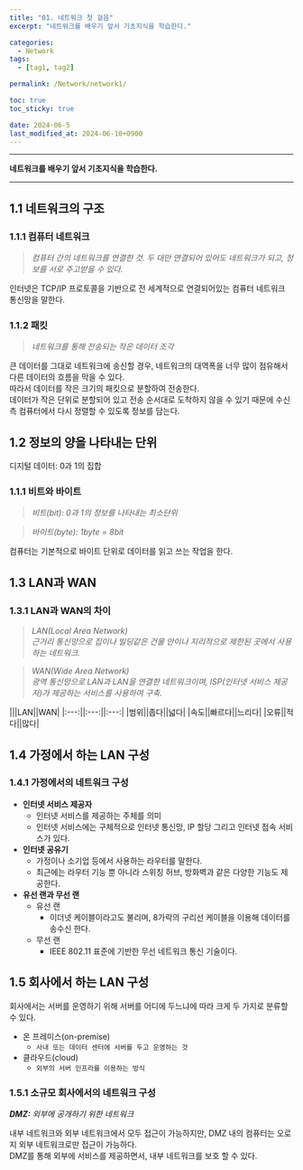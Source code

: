 ```yaml
---
title: "01. 네트워크 첫 걸음"
excerpt: "네트워크를 배우기 앞서 기초지식을 학습한다."

categories:
  - Network
tags:
  - [tag1, tag2]

permalink: /Network/network1/

toc: true
toc_sticky: true

date: 2024-06-5
last_modified_at: 2024-06-10+0900
---
```

---
 **네트워크를 배우기 앞서 기초지식을 학습한다.**
 
---

## 1.1 네트워크의 구조

### 1.1.1 컴퓨터 네트워크

> *컴퓨터 간의 네트워크를 연결한 것. 두 대만 연결되어 있어도 네트워크가 되고, 정보를 서로 주고받을 수 있다.*

인터넷은 TCP/IP 프로토콜을 기반으로 전 세계적으로 연결되어있는 컴퓨터 네트워크 통신망을 말한다.

### 1.1.2 패킷

> *네트워크를 통해 전송되는 작은 데이터 조각*

큰 데이터를 그대로 네트워크에 송신할 경우, 네트워크의 대역폭을 너무 많이 점유해서 다른 데이터의 흐름을 막을 수 있다.
<br>
따라서 데이터를 작은 크기의 패킷으로 분할하여 전송한다.<br>
데이터가 작은 단위로 분할되어 있고 전송 순서대로 도착하지 않을 수 있기 때문에 수신측 컴퓨터에서 다시 정렬할 수 있도록 정보를 담는다.

## 1.2 정보의 양을 나타내는 단위

디지털 데이터: 0과 1의 집합

### 1.1.1 비트와 바이트

> *비트(bit): 0과 1의 정보를 나타내는 최소단위*

> *바이트(byte): 1byte = 8bit*

컴퓨터는 기본적으로 바이트 단위로 데이터를 읽고 쓰는 작업을 한다.

## 1.3 LAN과 WAN

### 1.3.1 LAN과 WAN의 차이

> *LAN(Local Area Network)  
근거리 통신망으로 집이나 빌딩같은 건물 안이나 지리적으로 제한된 곳에서 사용하는 네트워크.*

> *WAN(Wide Area Network)  
광역 통신망으로 LAN과 LAN을 연결한 네트워크이며, ISP(인터넷 서비스 제공자)가 제공하는 서비스를 사용하여 구축.*

|||LAN||WAN|
|:---:||:---:||:---:|
|범위||좁다||넓다|
|속도||빠르다||느리다|
|오류||적다||많다|

## 1.4 가정에서 하는 LAN 구성

### 1.4.1 가정에서의 네트워크 구성

- **인터넷 서비스 제공자**  
    - 인터넷 서비스를 제공하는 주체를 의미
    - 인터넷 서비스에는 구체적으로 인터넷 통신망, IP 할당 그리고 인터넷 접속 서비스가 있다.
- **인터넷 공유기**
    - 가정이나 소기업 등에서 사용하는 라우터를 말한다.
    - 최근에는 라우터 기능 뿐 아니라 스위칭 허브, 방화벽과 같은 다양한 기능도 제공한다.
- **유선 랜과 무선 랜**
    - 유선 랜
        - 이더넷 케이블이라고도 불리며, 8가락의 구리선 케이블을 이용해 데이터를 송수신 한다.
    - 무선 랜
        - IEEE 802.11 표준에 기반한 무선 네트워크 통신 기술이다.


## 1.5 회사에서 하는 LAN 구성

회사에서는 서버를 운영하기 위해 서버를 어디에 두느냐에 따라 크게 두 가지로 분류할 수 있다.
- 온 프레미스(on-premise)
  - `사내 또는 데이터 센터에 서버를 두고 운영하는 것`
- 클라우드(cloud)
  - `외부의 서버 인프라를 이용하는 방식`    

### 1.5.1 소규모 회사에서의 네트워크 구성

***DMZ:*** *외부에 공개하기 위한 네트워크*

내부 네트워크와 외부 네트워크에서 모두 접근이 가능하지만, DMZ 내의 컴퓨터는 오로지 외부 네트워크로만 접근이 가능하다.<br>
DMZ를 통해 외부에 서비스를 제공하면서, 내부 네트워크를 보호 할 수 있다.